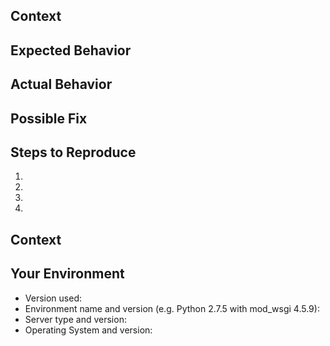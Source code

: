 <!--- Is this a bug? -->
<!--- This issue tracker is only used for tracking bugs. Please use the mailing
      list, if you have any question or need help: https://mapproxy.org/support -->

<!--- It is a bug! -->
<!--- Please provide a general summary of the issue in the Title above -->

## Context
<!--- Provide a more detailed introduction to the issue itself, and why you consider it to be a bug -->

## Expected Behavior
<!--- Tell us what should happen -->

## Actual Behavior
<!--- Tell us what happens instead -->

## Possible Fix
<!--- Not obligatory, but suggest a fix or reason for the bug -->

## Steps to Reproduce
<!--- Provide a an unambiguous set of steps to reproduce this bug -->
<!--- Include _minimal_ but _complete_ configurations and test requests. -->
<!--- Use https://gist.github.com to link to larger configurations. -->
1.
2.
3.
4.

## Context
<!--- How has this bug affected you? What were you trying to accomplish? -->

## Your Environment
<!--- Include as many relevant details about the environment you experienced the bug in -->
* Version used:
* Environment name and version (e.g. Python 2.7.5 with mod_wsgi 4.5.9):
* Server type and version:
* Operating System and version:

